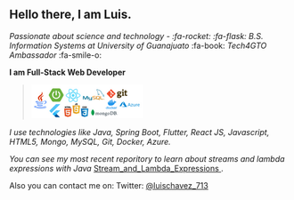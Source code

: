 ## **Hello there, I am Luis.**
*Passionate about science and technology - :fa-rocket: :fa-flask:* 
*B.S. Information Systems at University of Guanajuato* :fa-book:
*Tech4GTO Ambassador* :fa-smile-o:

**I am Full-Stack Web Developer**


> [![stack](https://raw.githubusercontent.com/lchavez1/lchavez1/main/stack.png "stack")](https://raw.githubusercontent.com/lchavez1/lchavez1/main/stack.png "stack")

*I use technologies like Java, Spring Boot, Flutter, React JS, Javascript, HTML5, Mongo, MySQL, Git, Docker, Azure.*

*You can see my most recent reporitory to learn about streams and lambda expressions with Java* [Stream_and_Lambda_Expressions
](https://github.com/lchavez1/Stream_and_Lambda_Expressions "recent") .

Also you can contact me on: Twitter:  [@luischavez_713](https://mobile.twitter.com/luischavez_713 "luischavez_713")



